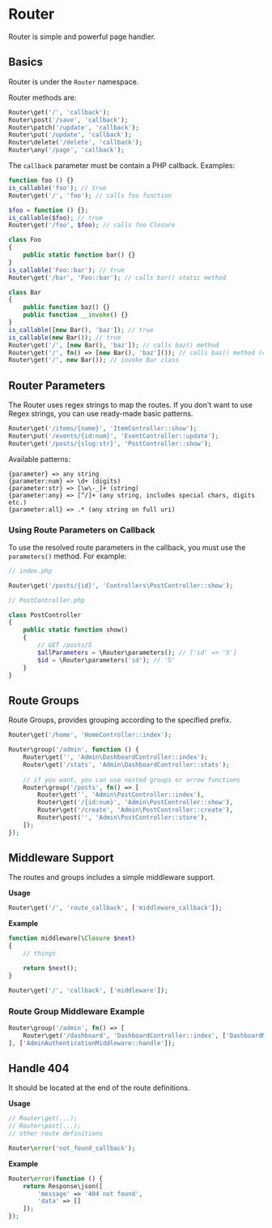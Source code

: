 # Router
Router is simple and powerful page handler.

## Basics
Router is under the `Router` namespace. 

Router methods are:
```php
Router\get('/', 'callback');
Router\post('/save', 'callback');
Router\patch('/update', 'callback');
Router\put('/update', 'callback');
Router\delete('/delete', 'callback');
Router\any('/page', 'callback');
```

The `callback` parameter must be contain a PHP callback. Examples:

```php
function foo () {}
is_callable('foo'); // true
Router\get('/', 'foo'); // calls foo function

$foo = function () {};
is_callable($foo); // true
Router\get('/foo', $foo); // calls foo Closure

class Foo
{
    public static function bar() {}
}
is_callable('Foo::bar'); // true
Router\get('/bar', 'Foo::bar'); // calls bar() static method

class Bar
{
    public function baz() {}
    public function __invoke() {}
}
is_callable([new Bar(), 'baz']); // true
is_callable(new Bar()); // true
Router\get('/', [new Bar(), 'baz']); // calls baz() method
Router\get('/', fn() => [new Bar(), 'baz']()); // calls baz() method (correct usage)
Router\get('/', new Bar()); // invoke Bar class
```

## Router Parameters
The Router uses regex strings to map the routes. If you don't want to use Regex strings, you can use ready-made basic patterns.

```php
Router\get('/items/{name}', 'ItemController::show');
Router\put('/events/{id:num}', 'EventController::update');
Router\get('/posts/{slug:str}', 'PostController::show');
```

Available patterns:
```
{parameter} => any string
{parameter:num} => \d+ (digits)
{parameter:str} => [\w\-_]+ (string)
{parameter:any} => [^/]+ (any string, includes special chars, digits etc.)
{parameter:all} => .* (any string on full uri)
```

### Using Route Parameters on Callback
To use the resolved route parameters in the callback, you must use the `parameters()` method. For example:

```php
// index.php

Router\get('/posts/{id}', 'Controllers\PostController::show');
```

```php
// PostController.php

class PostController
{
    public static function show()
    {
        // GET /posts/5
        $allParameters = \Router\parameters(); // ['id' => '5']
        $id = \Router\parameters('id'); // '5'
    }
}
```

## Route Groups
Route Groups, provides grouping according to the specified prefix. 

```php
Router\get('/home', 'HomeController::index');

Router\group('/admin', function () {
    Router\get('', 'Admin\DashboardController::index');
    Router\get('/stats', 'Admin\DashboardController::stats');
    
    // if you want, you can use nested groups or arrow functions
    Router\group('/posts', fn() => [
        Router\get('', 'Admin\PostController::index'),
        Router\get('/{id:num}', 'Admin\PostController::show'),
        Router\get('/create', 'Admin\PostController::create'),
        Router\post('', 'Admin\PostController::store'),
    ]);
});
```

## Middleware Support
The routes and groups includes a simple middleware support.

**Usage**
```php
Router\get('/', 'route_callback', ['middleware_callback']);
```

**Example**
```php
function middleware(\Closure $next)
{
    // things

    return $next();
}

Router\get('/', 'callback', ['middleware']);
```

### Route Group Middleware Example
```php
Router\group('/admin', fn() => [
    Router\get('/dashboard', 'DashboardController::index', ['DashboardMiddleware::handle'])
], ['AdminAuthenticationMiddleware::handle']);
```

## Handle 404
It should be located at the end of the route definitions.

**Usage**
```php
// Router\get(...);
// Router\post(...);
// other route definitions

Router\error('not_found_callback');
```

**Example**
```php
Router\error(function () {
    return Response\json([
        'message' => '404 not found',
        'data' => []
    ]);
});
```
